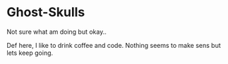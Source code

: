 # Ghost-Skulls
Not sure what am doing but okay..

Def here, I like to drink coffee and code.
Nothing seems to make sens but lets keep going.
